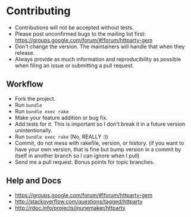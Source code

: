 # Contributing

* Contributions will not be accepted without tests.
* Please post unconfirmed bugs to the mailing list first: https://groups.google.com/forum/#!forum/httparty-gem
* Don't change the version. The maintainers will handle that when they release.
* Always provide as much information and reproducibility as possible when filing an issue or submitting a pull request.

## Workflow

* Fork the project.
* Run `bundle`
* Run `bundle exec rake`
* Make your feature addition or bug fix.
* Add tests for it. This is important so I don't break it in a future version unintentionally.
* Run `bundle exec rake` (No, REALLY :))
* Commit, do not mess with rakefile, version, or history. (if you want to have your own version, that is fine but bump version in a commit by itself in another branch so I can ignore when I pull)
* Send me a pull request. Bonus points for topic branches.

## Help and Docs

* https://groups.google.com/forum/#!forum/httparty-gem
* http://stackoverflow.com/questions/tagged/httparty
* http://rdoc.info/projects/jnunemaker/httparty
